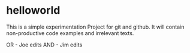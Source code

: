 # helloworld
This is a simple experimentation Project for git and github.
It will contain non-productive code examples and irrelevant texts.

OR - Joe edits
AND - Jim edits
